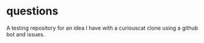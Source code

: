 # questions

A testing repository for an idea I have with a curiouscat clone using a github bot and issues.
